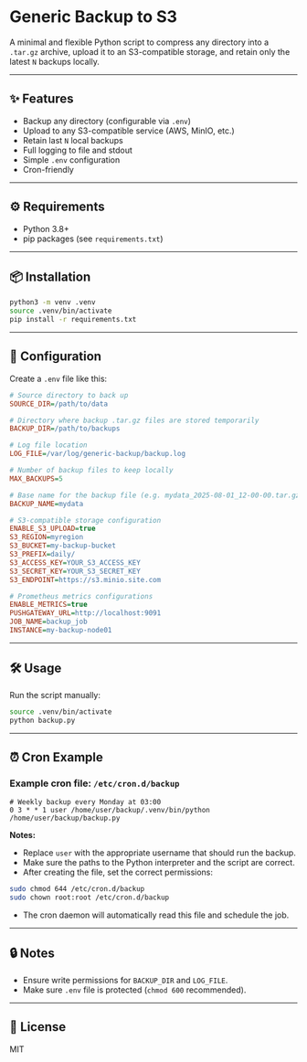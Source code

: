 # Generic Backup to S3

A minimal and flexible Python script to compress any directory into a `.tar.gz` archive, upload it to an S3-compatible storage, and retain only the latest `N` backups locally.

---

## ✨ Features

- Backup any directory (configurable via `.env`)
- Upload to any S3-compatible service (AWS, MinIO, etc.)
- Retain last `N` local backups
- Full logging to file and stdout
- Simple `.env` configuration
- Cron-friendly

---

## ⚙️ Requirements

- Python 3.8+
- pip packages (see `requirements.txt`)

---

## 📦 Installation

```bash
python3 -m venv .venv
source .venv/bin/activate
pip install -r requirements.txt
````

---

## 📝 Configuration

Create a `.env` file like this:

```ini
# Source directory to back up
SOURCE_DIR=/path/to/data

# Directory where backup .tar.gz files are stored temporarily
BACKUP_DIR=/path/to/backups

# Log file location
LOG_FILE=/var/log/generic-backup/backup.log

# Number of backup files to keep locally
MAX_BACKUPS=5

# Base name for the backup file (e.g. mydata_2025-08-01_12-00-00.tar.gz)
BACKUP_NAME=mydata

# S3-compatible storage configuration
ENABLE_S3_UPLOAD=true
S3_REGION=myregion
S3_BUCKET=my-backup-bucket
S3_PREFIX=daily/
S3_ACCESS_KEY=YOUR_S3_ACCESS_KEY
S3_SECRET_KEY=YOUR_S3_SECRET_KEY
S3_ENDPOINT=https://s3.minio.site.com

# Prometheus metrics configurations
ENABLE_METRICS=true
PUSHGATEWAY_URL=http://localhost:9091
JOB_NAME=backup_job
INSTANCE=my-backup-node01
```

---

## 🛠 Usage

Run the script manually:

```bash
source .venv/bin/activate
python backup.py
```

---

## ⏰ Cron Example 

### Example cron file: `/etc/cron.d/backup`

```cron
# Weekly backup every Monday at 03:00
0 3 * * 1 user /home/user/backup/.venv/bin/python /home/user/backup/backup.py
````

**Notes:**

* Replace `user` with the appropriate username that should run the backup.
* Make sure the paths to the Python interpreter and the script are correct.
* After creating the file, set the correct permissions:

```bash
sudo chmod 644 /etc/cron.d/backup
sudo chown root:root /etc/cron.d/backup
```

* The cron daemon will automatically read this file and schedule the job.

---

## 🔒 Notes

* Ensure write permissions for `BACKUP_DIR` and `LOG_FILE`.
* Make sure `.env` file is protected (`chmod 600` recommended).

---

## 📄 License

MIT

